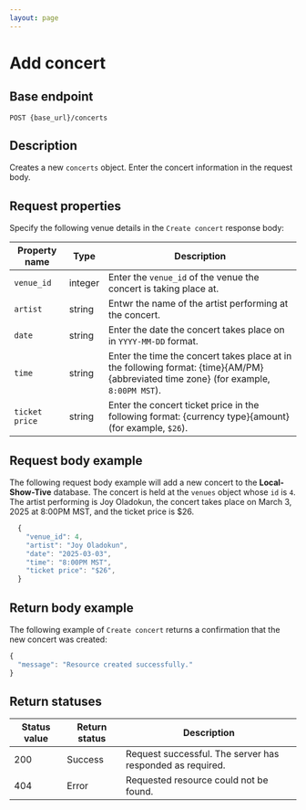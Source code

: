 ```yaml
---
layout: page
---
```


# Add concert

## Base endpoint

```shell
POST {base_url}/concerts
```

## Description

Creates a new `concerts` object. Enter the concert information in the request body.

## Request properties

Specify the following venue details in the `Create concert` response body:

| Property name | Type | Description |
| ------------- | ----------- | ----------- |
| `venue_id` | integer | Enter the `venue_id` of the venue the concert is taking place at. |
| `artist` | string | Entwr the name of the artist performing at the concert. |
| `date` | string | Enter the date the concert takes place on in `YYYY-MM-DD` format. |
| `time` | string | Enter the time the concert takes place at in the following format: {time}{AM/PM} {abbreviated time zone} (for example, `8:00PM MST`).|
| `ticket price` | string | Enter the concert ticket price in the following format: {currency type}{amount} (for example, `$26`).|

## Request body example

The following request body example will add a new concert to the **Local-Show-Tive** database. The concert is held at the `venues` object whose `id` is `4`. The artist performing is Joy Oladokun, the concert takes place on March 3, 2025 at 8:00PM MST, and the ticket price is $26.

```js
  {
    "venue_id": 4,
    "artist": "Joy Oladokun",
    "date": "2025-03-03",
    "time": "8:00PM MST",
    "ticket price": "$26",
  }

```

## Return body example

The following example of `Create concert` returns a confirmation that the new concert was created:

```js
{
  "message": "Resource created successfully."
}

```

## Return statuses

| Status value | Return status | Description |
| ------------- | ----------- | ----------- |
| 200 | Success | Request successful. The server has responded as required. |
| 404 | Error | Requested resource could not be found. |
